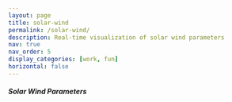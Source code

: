 ```yaml
---
layout: page
title: solar-wind
permalink: /solar-wind/
description: Real-time visualization of solar wind parameters
nav: true
nav_order: 5
display_categories: [work, fun]
horizontal: false
---
```


<div class="container mt-4">
  <div class="row">
    <div class="col-12">
      <div class="card">
        <div class="card-body" style="height: 800px;">
          <h5 class="card-title">Solar Wind Parameters</h5>
          <canvas id="solarWindChart"></canvas>
        </div>
      </div>
    </div>
  </div>
</div> 

<!-- Load Chart.js -->
<script src="https://cdn.jsdelivr.net/npm/chart.js"></script>
<script src="https://cdn.jsdelivr.net/npm/chartjs-adapter-date-fns"></script>

<!-- Load your custom JavaScript -->
<script src="{{ '/assets/js/solar-wind.js' | relative_url }}"></script> 